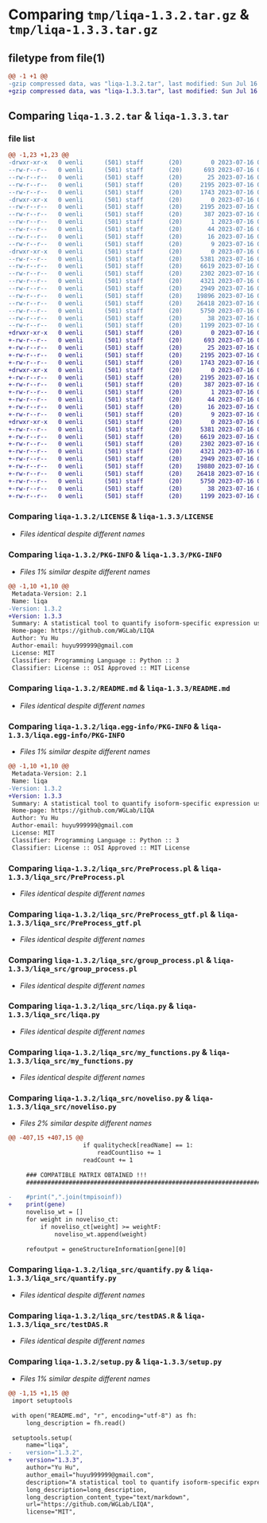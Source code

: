 # Comparing `tmp/liqa-1.3.2.tar.gz` & `tmp/liqa-1.3.3.tar.gz`

## filetype from file(1)

```diff
@@ -1 +1 @@
-gzip compressed data, was "liqa-1.3.2.tar", last modified: Sun Jul 16 06:24:19 2023, max compression
+gzip compressed data, was "liqa-1.3.3.tar", last modified: Sun Jul 16 06:30:07 2023, max compression
```

## Comparing `liqa-1.3.2.tar` & `liqa-1.3.3.tar`

### file list

```diff
@@ -1,23 +1,23 @@
-drwxr-xr-x   0 wenli      (501) staff       (20)        0 2023-07-16 06:24:19.853088 liqa-1.3.2/
--rw-r--r--   0 wenli      (501) staff       (20)      693 2023-07-16 05:30:58.000000 liqa-1.3.2/LICENSE
--rw-r--r--   0 wenli      (501) staff       (20)       25 2023-07-16 05:30:58.000000 liqa-1.3.2/MANIFEST.in
--rw-r--r--   0 wenli      (501) staff       (20)     2195 2023-07-16 06:24:19.852924 liqa-1.3.2/PKG-INFO
--rw-r--r--   0 wenli      (501) staff       (20)     1743 2023-07-16 05:30:58.000000 liqa-1.3.2/README.md
-drwxr-xr-x   0 wenli      (501) staff       (20)        0 2023-07-16 06:24:19.851229 liqa-1.3.2/liqa.egg-info/
--rw-r--r--   0 wenli      (501) staff       (20)     2195 2023-07-16 06:24:19.000000 liqa-1.3.2/liqa.egg-info/PKG-INFO
--rw-r--r--   0 wenli      (501) staff       (20)      387 2023-07-16 06:24:19.000000 liqa-1.3.2/liqa.egg-info/SOURCES.txt
--rw-r--r--   0 wenli      (501) staff       (20)        1 2023-07-16 06:24:19.000000 liqa-1.3.2/liqa.egg-info/dependency_links.txt
--rw-r--r--   0 wenli      (501) staff       (20)       44 2023-07-16 06:24:19.000000 liqa-1.3.2/liqa.egg-info/entry_points.txt
--rw-r--r--   0 wenli      (501) staff       (20)       16 2023-07-16 06:24:19.000000 liqa-1.3.2/liqa.egg-info/requires.txt
--rw-r--r--   0 wenli      (501) staff       (20)        9 2023-07-16 06:24:19.000000 liqa-1.3.2/liqa.egg-info/top_level.txt
-drwxr-xr-x   0 wenli      (501) staff       (20)        0 2023-07-16 06:24:19.852724 liqa-1.3.2/liqa_src/
--rw-r--r--   0 wenli      (501) staff       (20)     5381 2023-07-16 05:30:58.000000 liqa-1.3.2/liqa_src/PreProcess.pl
--rw-r--r--   0 wenli      (501) staff       (20)     6619 2023-07-16 05:30:58.000000 liqa-1.3.2/liqa_src/PreProcess_gtf.pl
--rw-r--r--   0 wenli      (501) staff       (20)     2302 2023-07-16 05:30:58.000000 liqa-1.3.2/liqa_src/group_process.pl
--rw-r--r--   0 wenli      (501) staff       (20)     4321 2023-07-16 05:30:58.000000 liqa-1.3.2/liqa_src/liqa.py
--rw-r--r--   0 wenli      (501) staff       (20)     2949 2023-07-16 05:30:58.000000 liqa-1.3.2/liqa_src/my_functions.py
--rw-r--r--   0 wenli      (501) staff       (20)    19896 2023-07-16 05:30:58.000000 liqa-1.3.2/liqa_src/noveliso.py
--rw-r--r--   0 wenli      (501) staff       (20)    26418 2023-07-16 05:30:58.000000 liqa-1.3.2/liqa_src/quantify.py
--rw-r--r--   0 wenli      (501) staff       (20)     5750 2023-07-16 05:30:58.000000 liqa-1.3.2/liqa_src/testDAS.R
--rw-r--r--   0 wenli      (501) staff       (20)       38 2023-07-16 06:24:19.853142 liqa-1.3.2/setup.cfg
--rw-r--r--   0 wenli      (501) staff       (20)     1199 2023-07-16 06:23:39.000000 liqa-1.3.2/setup.py
+drwxr-xr-x   0 wenli      (501) staff       (20)        0 2023-07-16 06:30:07.299283 liqa-1.3.3/
+-rw-r--r--   0 wenli      (501) staff       (20)      693 2023-07-16 05:30:58.000000 liqa-1.3.3/LICENSE
+-rw-r--r--   0 wenli      (501) staff       (20)       25 2023-07-16 05:30:58.000000 liqa-1.3.3/MANIFEST.in
+-rw-r--r--   0 wenli      (501) staff       (20)     2195 2023-07-16 06:30:07.299116 liqa-1.3.3/PKG-INFO
+-rw-r--r--   0 wenli      (501) staff       (20)     1743 2023-07-16 05:30:58.000000 liqa-1.3.3/README.md
+drwxr-xr-x   0 wenli      (501) staff       (20)        0 2023-07-16 06:30:07.297449 liqa-1.3.3/liqa.egg-info/
+-rw-r--r--   0 wenli      (501) staff       (20)     2195 2023-07-16 06:30:07.000000 liqa-1.3.3/liqa.egg-info/PKG-INFO
+-rw-r--r--   0 wenli      (501) staff       (20)      387 2023-07-16 06:30:07.000000 liqa-1.3.3/liqa.egg-info/SOURCES.txt
+-rw-r--r--   0 wenli      (501) staff       (20)        1 2023-07-16 06:30:07.000000 liqa-1.3.3/liqa.egg-info/dependency_links.txt
+-rw-r--r--   0 wenli      (501) staff       (20)       44 2023-07-16 06:30:07.000000 liqa-1.3.3/liqa.egg-info/entry_points.txt
+-rw-r--r--   0 wenli      (501) staff       (20)       16 2023-07-16 06:30:07.000000 liqa-1.3.3/liqa.egg-info/requires.txt
+-rw-r--r--   0 wenli      (501) staff       (20)        9 2023-07-16 06:30:07.000000 liqa-1.3.3/liqa.egg-info/top_level.txt
+drwxr-xr-x   0 wenli      (501) staff       (20)        0 2023-07-16 06:30:07.298912 liqa-1.3.3/liqa_src/
+-rw-r--r--   0 wenli      (501) staff       (20)     5381 2023-07-16 05:30:58.000000 liqa-1.3.3/liqa_src/PreProcess.pl
+-rw-r--r--   0 wenli      (501) staff       (20)     6619 2023-07-16 05:30:58.000000 liqa-1.3.3/liqa_src/PreProcess_gtf.pl
+-rw-r--r--   0 wenli      (501) staff       (20)     2302 2023-07-16 05:30:58.000000 liqa-1.3.3/liqa_src/group_process.pl
+-rw-r--r--   0 wenli      (501) staff       (20)     4321 2023-07-16 05:30:58.000000 liqa-1.3.3/liqa_src/liqa.py
+-rw-r--r--   0 wenli      (501) staff       (20)     2949 2023-07-16 05:30:58.000000 liqa-1.3.3/liqa_src/my_functions.py
+-rw-r--r--   0 wenli      (501) staff       (20)    19880 2023-07-16 06:28:53.000000 liqa-1.3.3/liqa_src/noveliso.py
+-rw-r--r--   0 wenli      (501) staff       (20)    26418 2023-07-16 05:30:58.000000 liqa-1.3.3/liqa_src/quantify.py
+-rw-r--r--   0 wenli      (501) staff       (20)     5750 2023-07-16 05:30:58.000000 liqa-1.3.3/liqa_src/testDAS.R
+-rw-r--r--   0 wenli      (501) staff       (20)       38 2023-07-16 06:30:07.299323 liqa-1.3.3/setup.cfg
+-rw-r--r--   0 wenli      (501) staff       (20)     1199 2023-07-16 06:29:42.000000 liqa-1.3.3/setup.py
```

### Comparing `liqa-1.3.2/LICENSE` & `liqa-1.3.3/LICENSE`

 * *Files identical despite different names*

### Comparing `liqa-1.3.2/PKG-INFO` & `liqa-1.3.3/PKG-INFO`

 * *Files 1% similar despite different names*

```diff
@@ -1,10 +1,10 @@
 Metadata-Version: 2.1
 Name: liqa
-Version: 1.3.2
+Version: 1.3.3
 Summary: A statistical tool to quantify isoform-specific expression using long-read RNA-seq
 Home-page: https://github.com/WGLab/LIQA
 Author: Yu Hu
 Author-email: huyu999999@gmail.com
 License: MIT
 Classifier: Programming Language :: Python :: 3
 Classifier: License :: OSI Approved :: MIT License
```

### Comparing `liqa-1.3.2/README.md` & `liqa-1.3.3/README.md`

 * *Files identical despite different names*

### Comparing `liqa-1.3.2/liqa.egg-info/PKG-INFO` & `liqa-1.3.3/liqa.egg-info/PKG-INFO`

 * *Files 1% similar despite different names*

```diff
@@ -1,10 +1,10 @@
 Metadata-Version: 2.1
 Name: liqa
-Version: 1.3.2
+Version: 1.3.3
 Summary: A statistical tool to quantify isoform-specific expression using long-read RNA-seq
 Home-page: https://github.com/WGLab/LIQA
 Author: Yu Hu
 Author-email: huyu999999@gmail.com
 License: MIT
 Classifier: Programming Language :: Python :: 3
 Classifier: License :: OSI Approved :: MIT License
```

### Comparing `liqa-1.3.2/liqa_src/PreProcess.pl` & `liqa-1.3.3/liqa_src/PreProcess.pl`

 * *Files identical despite different names*

### Comparing `liqa-1.3.2/liqa_src/PreProcess_gtf.pl` & `liqa-1.3.3/liqa_src/PreProcess_gtf.pl`

 * *Files identical despite different names*

### Comparing `liqa-1.3.2/liqa_src/group_process.pl` & `liqa-1.3.3/liqa_src/group_process.pl`

 * *Files identical despite different names*

### Comparing `liqa-1.3.2/liqa_src/liqa.py` & `liqa-1.3.3/liqa_src/liqa.py`

 * *Files identical despite different names*

### Comparing `liqa-1.3.2/liqa_src/my_functions.py` & `liqa-1.3.3/liqa_src/my_functions.py`

 * *Files identical despite different names*

### Comparing `liqa-1.3.2/liqa_src/noveliso.py` & `liqa-1.3.3/liqa_src/noveliso.py`

 * *Files 2% similar despite different names*

```diff
@@ -407,15 +407,15 @@
                     if qualitycheck[readName] == 1:
                         readCount1iso += 1
                     readCount += 1
 
     ### COMPATIBLE MATRIX OBTAINED !!!
     ###############################################################################################################
 
-    #print(",".join(tmpisoinf))
+    print(gene)
     noveliso_wt = []
     for weight in noveliso_ct:
         if noveliso_ct[weight] >= weightF:
             noveliso_wt.append(weight)
 
     refoutput = geneStructureInformation[gene][0]
```

### Comparing `liqa-1.3.2/liqa_src/quantify.py` & `liqa-1.3.3/liqa_src/quantify.py`

 * *Files identical despite different names*

### Comparing `liqa-1.3.2/liqa_src/testDAS.R` & `liqa-1.3.3/liqa_src/testDAS.R`

 * *Files identical despite different names*

### Comparing `liqa-1.3.2/setup.py` & `liqa-1.3.3/setup.py`

 * *Files 1% similar despite different names*

```diff
@@ -1,15 +1,15 @@
 import setuptools
 
 with open("README.md", "r", encoding="utf-8") as fh:
     long_description = fh.read()
 
 setuptools.setup(
     name="liqa",
-    version="1.3.2",
+    version="1.3.3",
     author="Yu Hu",
     author_email="huyu999999@gmail.com",
     description="A statistical tool to quantify isoform-specific expression using long-read RNA-seq",
     long_description=long_description,
     long_description_content_type="text/markdown",
     url="https://github.com/WGLab/LIQA",
     license="MIT",
```

